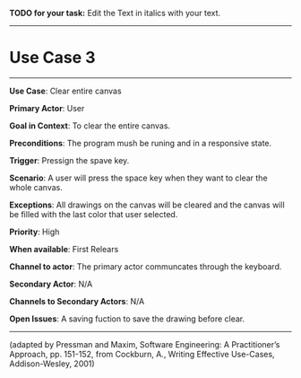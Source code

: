 **TODO for your task:** Edit the Text in italics with your text.

<hr>

# Use Case 3

<hr>

**Use Case**: Clear entire canvas

**Primary Actor**: User

**Goal in Context**: To clear the entire canvas.

**Preconditions**: The program mush be runing and in a responsive state.

**Trigger**: Pressign the spave key.
  
**Scenario**: A user will press the space key when they want to clear the whole canvas.
 
**Exceptions**: All drawings on the canvas will be cleared and the canvas will be filled with the last color that user selected.

**Priority**: High

**When available**: First Relears

**Channel to actor**: The primary actor communcates through the keyboard.

**Secondary Actor**: N/A

**Channels to Secondary Actors**: N/A

**Open Issues**: A saving fuction to save the drawing before clear.
<hr>



(adapted by Pressman and Maxim, Software Engineering: A Practitioner’s Approach, pp. 151-152, from Cockburn,
A., Writing Effective Use-Cases, Addison-Wesley, 2001)
